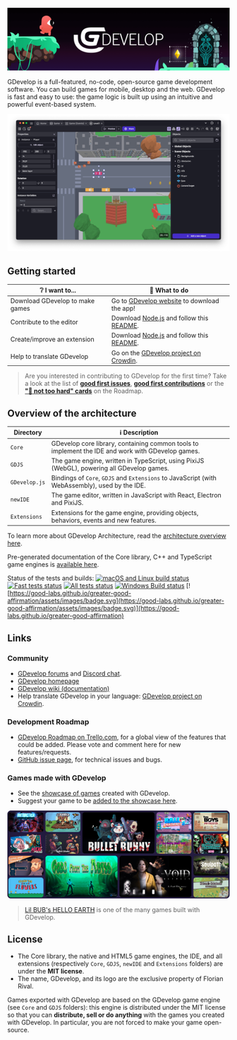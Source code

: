 ![GDevelop logo](https://raw.githubusercontent.com/4ian/GDevelop/master/newIDE/GDevelop%20banner.png "GDevelop logo")

GDevelop is a full-featured, no-code, open-source game development software. You can build games for mobile, desktop and the web. GDevelop is fast and easy to use: the game logic is built up using an intuitive and powerful event-based system.

![The GDevelop editor when editing a game level](https://raw.githubusercontent.com/4ian/GDevelop/master/newIDE/GDevelop%20screenshot.png "The GDevelop editor when editing a game level")

## Getting started

| ❔ I want to...                 | 🚀 What to do                                                                  |
| ------------------------------- | ------------------------------------------------------------------------------ |
| Download GDevelop to make games | Go to [GDevelop website](https://gdevelop.op) to download the app!             |
| Contribute to the editor        | Download [Node.js] and follow this [README](newIDE/README.md).                 |
| Create/improve an extension     | Download [Node.js] and follow this [README](newIDE/README-extensions.md).      |
| Help to translate GDevelop      | Go on the [GDevelop project on Crowdin](https://crowdin.com/project/gdevelop). |

> Are you interested in contributing to GDevelop for the first time? Take a look at the list of **[good first issues](https://github.com/4ian/GDevelop/issues?q=is%3Aissue+is%3Aopen+label%3A%22%F0%9F%91%8Cgood+first+issue%22)**, **[good first contributions](https://github.com/4ian/GDevelop/discussions/categories/good-first-contribution)** or the **["🏐 not too hard" cards](https://trello.com/b/qf0lM7k8/gdevelop-roadmap?menu=filter&filter=label:Not%20too%20hard%20%E2%9A%BD%EF%B8%8F)** on the Roadmap.

## Overview of the architecture

| Directory     | ℹ️ Description                                                                                        |
| ------------- | ----------------------------------------------------------------------------------------------------- |
| `Core`        | GDevelop core library, containing common tools to implement the IDE and work with GDevelop games.     |
| `GDJS`        | The game engine, written in TypeScript, using PixiJS (WebGL), powering all GDevelop games.            |
| `GDevelop.js` | Bindings of `Core`, `GDJS` and `Extensions` to JavaScript (with WebAssembly), used by the IDE.        |
| `newIDE`      | The game editor, written in JavaScript with React, Electron and PixiJS.                               |
| `Extensions`  | Extensions for the game engine, providing objects, behaviors, events and new features.                |

To learn more about GDevelop Architecture, read the [architecture overview here](Core/GDevelop-Architecture-Overview.md).

Pre-generated documentation of the Core library, C++ and TypeScript game engines is [available here](https://docs.gdevelop-app.com).

Status of the tests and builds: [![macOS and Linux build status](https://circleci.com/gh/4ian/GDevelop.svg?style=shield)](https://app.circleci.com/pipelines/github/4ian/GDevelop) [![Fast tests status](https://gdevelop.semaphoreci.com/badges/GDevelop/branches/master.svg?style=shields)](https://gdevelop.semaphoreci.com/projects/GDevelop) [![All tests status](https://www.travis-ci.com/4ian/GDevelop.svg?branch=master)](https://www.travis-ci.com/github/4ian/GDevelop) [![Windows Build status](https://ci.appveyor.com/api/projects/status/84uhtdox47xp422x/branch/master?svg=true)](https://ci.appveyor.com/project/4ian/gdevelop/branch/master) [![https://good-labs.github.io/greater-good-affirmation/assets/images/badge.svg](https://good-labs.github.io/greater-good-affirmation/assets/images/badge.svg)](https://good-labs.github.io/greater-good-affirmation)

## Links

### Community

-   [GDevelop forums](https://forum.gdevelop-app.com) and [Discord chat](https://discord.gg/gdevelop).
-   [GDevelop homepage](https://gdevelop-app.com)
-   [GDevelop wiki (documentation)](http://wiki.compilgames.net/doku.php/gdevelop5/start)
-   Help translate GDevelop in your language: [GDevelop project on Crowdin](https://crowdin.com/project/gdevelop).

### Development Roadmap

-   [GDevelop Roadmap on Trello.com](https://trello.com/b/qf0lM7k8/gdevelop-roadmap), for a global view of the features that could be added. Please vote and comment here for new features/requests.
-   [GitHub issue page](https://github.com/4ian/GDevelop/issues), for technical issues and bugs.

### Games made with GDevelop

-   See the [showcase of games](https://gdevelop.io/games) created with GDevelop.
-   Suggest your game to be [added to the showcase here](https://docs.google.com/forms/d/e/1FAIpQLSfjiOnkbODuPifSGuzxYY61vB5kyMWdTZSSqkJsv3H6ePRTQA/viewform).

![Some games made with GDevelop](https://raw.githubusercontent.com/4ian/GDevelop/master/newIDE/GDevelop%20games.png "Some games made with GDevelop")

> [Lil BUB's HELLO EARTH](https://gdevelop-app.com/games/lil-bub-hello-earth) is one of the many games built with GDevelop.

## License

-   The Core library, the native and HTML5 game engines, the IDE, and all extensions (respectively `Core`, `GDJS`, `newIDE` and `Extensions` folders) are under the **MIT license**.
-   The name, GDevelop, and its logo are the exclusive property of Florian Rival.

Games exported with GDevelop are based on the GDevelop game engine (see `Core` and `GDJS` folders): this engine is distributed under the MIT license so that you can **distribute, sell or do anything** with the games you created with GDevelop. In particular, you are not forced to make your game open-source.

[node.js]: https://nodejs.org
